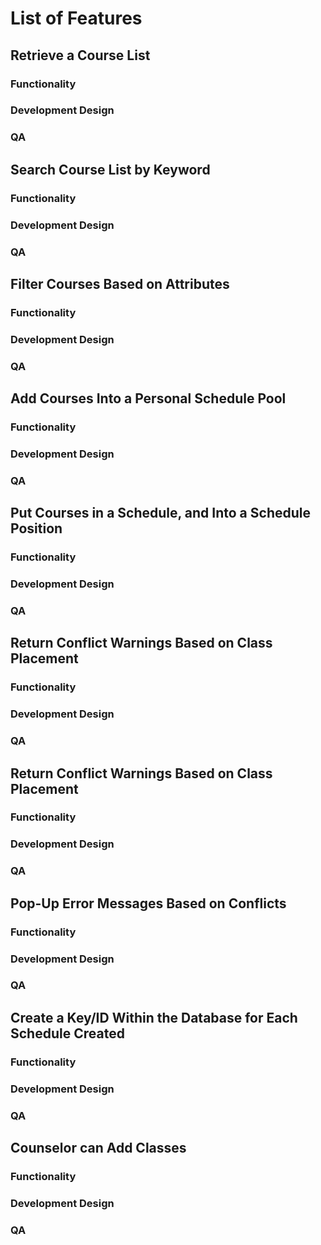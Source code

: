 # List of Features 



## Retrieve a Course List


### Functionality


### Development Design


### QA 



## Search Course List by Keyword


### Functionality


### Development Design


### QA 



## Filter Courses Based on Attributes


### Functionality


### Development Design


### QA 



## Add Courses Into a Personal Schedule Pool


### Functionality


### Development Design


### QA 



## Put Courses in a Schedule, and Into a Schedule Position


### Functionality


### Development Design


### QA 



## Return Conflict Warnings Based on Class Placement


### Functionality


### Development Design


### QA 



## Return Conflict Warnings Based on Class Placement


### Functionality


### Development Design


### QA 



## Pop-Up Error Messages Based on Conflicts


### Functionality


### Development Design


### QA 



## Create a Key/ID Within the Database for Each Schedule Created


### Functionality


### Development Design


### QA 



## Counselor can Add Classes


### Functionality


### Development Design


### QA 
